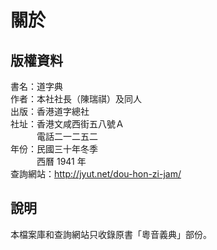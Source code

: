 關於
====

版權資料
--------
書名：道字典 <br>
作者：本社社長（陳瑞祺）及同人 <br>
出版：香港道字總社 <br>
社址：香港文咸西街五八號Ａ <br>
　　　電話二一二五二 <br>
年份：民國三十年冬季 <br>
　　　西曆 1941 年 <br>
查詢網站：http://jyut.net/dou-hon-zi-jam/

說明
----
本檔案庫和查詢網站只收錄原書「粵音義典」部份。